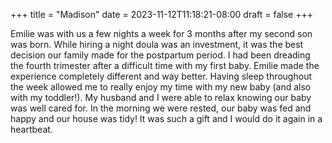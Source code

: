 +++
title = "Madison"
date = 2023-11-12T11:18:21-08:00
draft = false
+++

Emilie was with us a few nights a week for 3 months after my second son was born. While hiring a night doula was an investment, it was the best decision our family made for the postpartum period. I had been dreading the fourth trimester after a difficult time with my first baby. Emilie made the experience completely different and way better. Having sleep throughout the week allowed me to really enjoy my time with my new baby (and also with my toddler!). My husband and I were able to relax knowing our baby was well cared for. In the morning we were rested, our baby was fed and happy and our house was tidy! It was such a gift and I would do it again in a heartbeat.